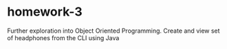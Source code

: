 # homework-3

Further exploration into Object Oriented Programming. Create and view set of headphones from the CLI using Java
